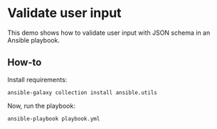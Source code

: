 # Validate user input

This demo shows how to validate user input with JSON schema in an Ansible playbook.

## How-to

Install requirements:

```console
ansible-galaxy collection install ansible.utils
```

Now, run the playbook:

```console
ansible-playbook playbook.yml
```
